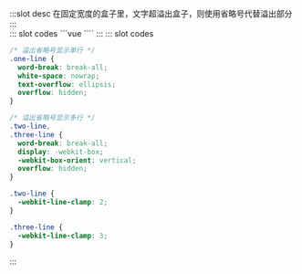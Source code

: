 <ContainerBox title="基础用法">
:::slot desc
在固定宽度的盒子里，文字超溢出盒子，则使用省略号代替溢出部分
:::
<div class="demoBox">
<Styles-Ellipsis-index />
</div>

<ShowCode>
::: slot codes
```vue
<template>
  <div class="Ellipsis">
    <div class="one-line">测试测试测试测试</div>
    <hr />
    <div class="two-line">测试测试测试测试测试测试测试</div>
    <hr />
    <div class="three-line">测试测试测试测试测试测试测试测试测试测试</div>
  </div>
</template>
<style scoped lang="less">
.Ellipsis {
  position: relative;
  div {
    // display: flex; //注：flex布局会使其失效
    width: 20vw;
    font-size: 3vw;
  }
}
</style>
````
:::
</ShowCode>

<ShowCode iskey>
::: slot codes

```css
/* 溢出省略号显示单行 */
.one-line {
  word-break: break-all;
  white-space: nowrap;
  text-overflow: ellipsis;
  overflow: hidden;
}

/* 溢出省略号显示多行 */
.two-line,
.three-line {
  word-break: break-all;
  display: -webkit-box;
  -webkit-box-orient: vertical;
  overflow: hidden;
}

.two-line {
  -webkit-line-clamp: 2;
}

.three-line {
  -webkit-line-clamp: 3;
}
```

:::
</ShowCode>
</ContainerBox>
